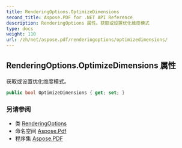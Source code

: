 ```yaml
---
title: RenderingOptions.OptimizeDimensions
second_title: Aspose.PDF for .NET API Reference
description: RenderingOptions 属性。获取或设置优化维度模式
type: docs
weight: 110
url: /zh/net/aspose.pdf/renderingoptions/optimizedimensions/
---
```

## RenderingOptions.OptimizeDimensions 属性

获取或设置优化维度模式。

```csharp
public bool OptimizeDimensions { get; set; }
```

### 另请参阅

* 类 [RenderingOptions](../)
* 命名空间 [Aspose.Pdf](../../../aspose.pdf/)
* 程序集 [Aspose.PDF](../../../)